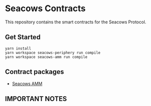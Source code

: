 # Seacows Contracts

This repository contains the smart contracts for the Seacows Protocol.

## Get Started

```
yarn install
yarn workspace seacows-periphery run compile
yarn workspace seacows-amm run compile
```

## Contract packages

- [Seacows AMM](./packages/seacows-amm/)

## IMPORTANT NOTES
